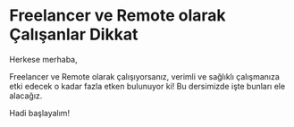 # Freelancer ve Remote olarak Çalışanlar Dikkat

Herkese merhaba,

Freelancer ve Remote olarak çalışıyorsanız, verimli ve sağlıklı çalışmanıza etki edecek o kadar fazla etken bulunuyor ki! Bu dersimizde işte bunları ele alacağız.

Hadi başlayalım!
